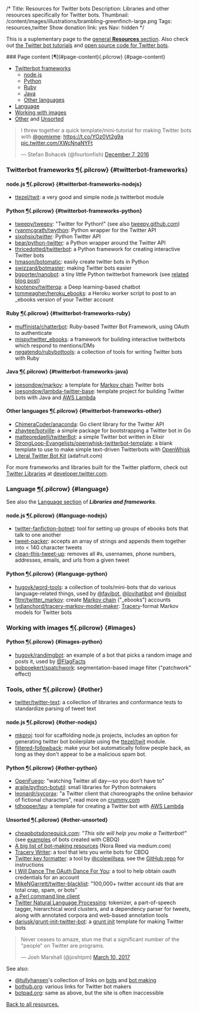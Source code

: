 /*
Title: Resources for Twitter bots
Description: Libraries and other resources specifically for Twitter bots.
Thumbnail: /content/images/illustrations/brambling-greenfinch-large.png
Tags: resources,twitter
Show donation link: yes
Nav: hidden
*/

This is a suplementary page to the [general **Resources** section](/resources). Also check out [the Twitter bot tutorials](/tutorials/twitterbots) and [open source code for Twitter bots](/tag/twitter+opensource).


<div class="row">
  <div class="col-sm-12 col-md-6 no-pad" markdown=1>
### Page content [¶](#page-content){.pilcrow} {#page-content}

- [Twitterbot frameworks](#twitterbot-frameworks)
  - [node.js](#twitterbot-frameworks-nodejs)
  - [Python](#twitterbot-frameworks-python)
  - [Ruby](#twitterbot-frameworks-ruby)
  - [Java](#twitterbot-frameworks-java)
  - [Other languages](#twitterbot-frameworks-other)
- [Language](#language)
- [Working with images](#images)
- [Other](#other) and [Unsorted](#other-unsorted)
  </div>
  <div class="col-sm-12 col-md-6">
    <blockquote class="twitter-tweet" data-lang="en"><p lang="en" dir="ltr">I threw together a quick template/mini-tutorial for making Twitter bots with <a href="https://twitter.com/gomixme">@gomixme</a>: <a href="https://t.co/YOz0Vt2g9a">https://t.co/YOz0Vt2g9a</a> <a href="https://t.co/XWcNnaNYFt">pic.twitter.com/XWcNnaNYFt</a></p>&mdash; Stefan Bohacek (@fourtonfish) <a href="https://twitter.com/fourtonfish/status/806537666443546624">December 7, 2016</a></blockquote>
  </div>
</div>

### Twitterbot frameworks [¶](#twitterbot-frameworks){.pilcrow} {#twitterbot-frameworks}

#### node.js [¶](#twitterbot-frameworks-nodejs){.pilcrow} {#twitterbot-frameworks-nodejs}

- [ttezel/twit](https://github.com/ttezel/twit): a very good and simple node.js twitterbot module

#### Python [¶](#twitterbot-frameworks-python){.pilcrow} {#twitterbot-frameworks-python}

- [tweepy/tweepy](https://github.com/tweepy/tweepy): "Twitter for Python!" (see also [tweepy.github.com](http://www.tweepy.org/))
- [ryanmcgrath/twython](https://github.com/ryanmcgrath/twython): Python wrapper for the Twitter API
- [sixohsix/twitter](https://github.com/sixohsix/twitter): Python Twitter API
- [bear/python-twitter](https://github.com/bear/python-twitter): a Python wrapper around the Twitter API
- [thricedotted/twitterbot](https://github.com/thricedotted/twitterbot): a Python framework for creating interactive Twitter bots
- [hmason/botomatic](https://github.com/hmason/botomatic): easily create twitter bots in Python
- [swizzard/botmaster](https://github.com/swizzard/botmaster): making Twitter bots easier
- [bgporter/nanobot](https://github.com/bgporter/nanobot): a tiny little Python twitterbot framework (see [related blog post](https://artandlogic.com/2016/06/nanobot-tiny-little-twitterbot-framework/))
- [kootenpv/twitterqa](https://github.com/kootenpv/twitterqa): a Deep learning-based chatbot
- [tommeagher/heroku_ebooks](https://github.com/tommeagher/heroku_ebooks): a Heroku worker script to post to an _ebooks version of your Twitter account


#### Ruby [¶](#twitterbot-frameworks-ruby){.pilcrow} {#twitterbot-frameworks-ruby}

- [muffinista/chatterbot](https://github.com/muffinista/chatterbot): Ruby-based Twitter Bot Framework, using OAuth to authenticate
- [mispy/twitter_ebooks](https://github.com/mispy/twitter_ebooks): a framework for building interactive twitterbots which respond to mentions/DMs
- [negatendo/rubybottools](https://github.com/negatendo/rubybottools): a collection of tools for writing Twitter bots with Ruby


#### Java [¶](#twitterbot-frameworks-java){.pilcrow} {#twitterbot-frameworks-java}

- [joesondow/markov](https://github.com/joesondow/markov): a template for [Markov chain](https://simple.wikipedia.org/wiki/Markov_chain) Twitter bots
- [joesondow/lambda-twitter-base](https://github.com/joesondow/lambda-twitter-base): template project for building Twitter bots with Java and [AWS Lambda](https://aws.amazon.com/lambda/)

#### Other languages [¶](#twitterbot-frameworks-other){.pilcrow} {#twitterbot-frameworks-other}

- [ChimeraCoder/anaconda](https://github.com/ChimeraCoder/anaconda): Go client library for the Twitter API
- [zhaytee/botville](https://github.com/zhaytee/botville): a simple package for bootstrapping a Twitter bot in Go
- [matteoredaelli/twitterBot](https://github.com/matteoredaelli/twitterBot): a simple Twitter bot written in Elixir
- [StrongLoop-Evangelists/openwhisk-twitterbot-template](https://github.com/StrongLoop-Evangelists/openwhisk-twitterbot-template): a blank template to use to make simple text-driven Twitterbots with [OpenWhisk](http://openwhisk.org/)
- [Literal Twitter Bot Kit](https://www.adafruit.com/product/3281) (adafruit.com)

For more frameworks and libraries built for the Twitter platform, check out [Twitter Libraries](https://developer.twitter.com/en/docs/developer-utilities/twitter-libraries) at [developer.twitter.com](https://developer.twitter.com/).

### Language [¶](#language){.pilcrow} {#language}

See also the [Language section](/resources/libraries-frameworks#language) of ***Libraries and frameworks***.

#### node.js [¶](#language-nodejs){.pilcrow} {#language-nodejs}

- [twitter-fanfiction-botnet](https://www.npmjs.com/package/twitter-fanfic-botnet): tool for setting up groups of ebooks bots that talk to one another
- [tweet-packer](https://www.npmjs.com/package/tweet-packer): accepts an array of strings and appends them together into < 140 character tweets
- [clean-this-tweet-up](https://www.npmjs.com/package/clean-this-tweet-up): removes all #s, usernames, phone numbers, addresses, emails, and urls from a given tweet

#### Python [¶](#language-python){.pilcrow} {#language-python}

- [hugovk/word-tools](https://github.com/hugovk/word-tools): a collection of tools/mini-bots that do various language-related things, used by [@favibot](https://twitter.com/favibot), [@lovihatibot](https://twitter.com/lovihatibot) and [@nixibot](https://twitter.com/nixibot)
- [fitnr/twitter_markov](https://github.com/fitnr/twitter_markov): create [Markov chain](https://simple.wikipedia.org/wiki/Markov_chain) ("_ebooks") accounts
- [lydianchord/tracery-markov-model-maker](https://github.com/lydianchord/tracery-markov-model-maker): [Tracery](http://tracery.io/)-format Markov models for Twitter bots

### Working with images [¶](#images){.pilcrow} {#images}

#### Python [¶](#images-python){.pilcrow} {#images-python}

- [hugovk/randimgbot](https://github.com/hugovk/randimgbot): an example of a bot that picks a random image and posts it, used by [@FlagFacts](https://twitter.com/FlagFacts)
- [bobpoekert/spatchwork](https://github.com/bobpoekert/spatchwork): segmentation-based image filter ("patchwork" effect)

### Tools, other [¶](#other){.pilcrow} {#other}

- [twitter/twitter-text](https://github.com/twitter/twitter-text/):  a collection of libraries and conformance tests to standardize parsing of tweet text


#### node.js [¶](#other-nodejs){.pilcrow} {#other-nodejs}

- [mkproj](https://www.npmjs.com/package/mkproj): tool for scaffolding node.js projects, includes an option for generating twitter bot boilerplate using the [ttezel/twit](https://github.com/ttezel/twit) module. 
- [filtered-followback](https://www.npmjs.com/package/filtered-followback): make your bot automatically follow people back, as long as they don't appear to be a malicious spam bot.


#### Python [¶](#other-python){.pilcrow} {#other-python}

- [OpenFuego](http://niemanlab.github.io/openfuego/): "watching Twitter all day—so you don’t have to"
- [araile/python-botutil](https://github.com/araile/python-botutil): small libraries for Python botmakers
- [leonardr/sycorax](https://github.com/leonardr/sycorax): "a Twitter client that choreographs the online behavior of fictional characters", read more on [crummy.com](http://www.crummy.com/software/sycorax/)
- [tdhopper/tau](https://github.com/tdhopper/tau): a template for creating a Twitter bot with [AWS Lambda](https://aws.amazon.com/lambda/)



#### Unsorted [¶](#other-unsorted){.pilcrow} {#other-unsorted}

- [cheapbotsdonequick.com](http://cheapbotsdonequick.com/): *"This site will help you make a Twitterbot!"* (see [examples](/tag/cheapbotsdonequick) of bots created with CBDQ)
- [A big list of bot-making resources](https://medium.com/@NoraReed/a-big-list-of-bot-making-resources-b78c38d85ea1) (Nora Reed via medium.com)
- [Tracery Writer](https://beaugunderson.com/tracery-writer/): a tool that lets you write bots for CBDQ
- [Twitter key formatter](http://coleww.github.io/tweet-key-formatter/): a tool by [@colewillsea](https://twitter.com/colewillsea), see the [GitHub repo](https://github.com/coleww/tweet-key-formatter) for instructions
- [I Will Dance The OAuth Dance For You](http://v21.io/iwilldancetheoauthdanceforyou/): a tool to help obtain oauth credentials for an account
- [MikeNGarrett/twitter-blacklist](https://github.com/MikeNGarrett/twitter-blacklist): "100,000+ twitter account ids that are total crap, spam, or bots"
- [a Perl command line client](http://www.floodgap.com/software/ttytter/) 
- [Twitter Natural Language Processing](http://www.ark.cs.cmu.edu/TweetNLP/): tokenizer, a part-of-speech tagger, hierarchical word clusters, and a dependency parser for tweets, along with annotated corpora and web-based annotation tools
- [dariusk/grunt-init-twitter-bot](https://github.com/dariusk/grunt-init-twitter-bot): a [grunt init](http://gruntjs.com/project-scaffolding) template for making Twitter bots


<blockquote class="twitter-tweet" data-lang="en"><p lang="en" dir="ltr">Never ceases to amaze, stun me that a significant number of the &quot;people&quot; on Twitter are programs.</p>&mdash; Josh Marshall (@joshtpm) <a href="https://twitter.com/joshtpm/status/840019038185103360">March 10, 2017</a></blockquote>


See also:

- [@tullyhansen](https://twitter.com/tullyhansen)'s collection of links on [bots](https://pinboard.in/u:tullyhansen/t:bots/) and [bot making](https://pinboard.in/u:tullyhansen/t:botmaking/)
- [bothub.org](http://bothub.org/): various links for Twitter bot makers
- [botpad.org](http://botpad.org/p/bot_resources): same as above, but the site is often inaccessible

[Back to all resources.](/resources)


<script async src="//platform.twitter.com/widgets.js" charset="utf-8"></script>